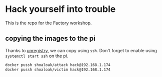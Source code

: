 # Hack yourself into trouble

This is the repo for the Factory workshop.

## copying the images to the pi

Thanks to [unregistry](https://github.com/psviderski/unregistry), we can copy using `ssh`. Don't forget to enable using `systemctl start ssh` on the pi.

```sh
docker pussh shoaloak/attack hack@192.168.1.174
docker pussh shoaloak/victim hack@192.168.1.174
```